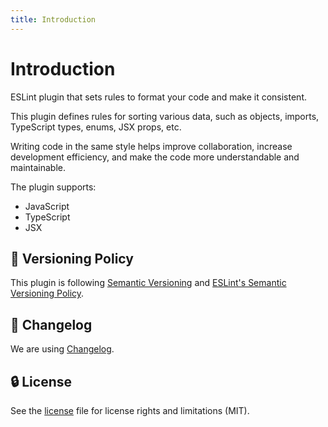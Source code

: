 ```yaml
---
title: Introduction
---
```


# Introduction

ESLint plugin that sets rules to format your code and make it consistent.

This plugin defines rules for sorting various data, such as objects, imports, TypeScript types, enums, JSX props, etc.

Writing code in the same style helps improve collaboration, increase development efficiency, and make the code more understandable and maintainable.

The plugin supports:

- JavaScript
- TypeScript
- JSX

## 🚥 Versioning Policy

This plugin is following [Semantic Versioning](https://semver.org/) and [ESLint's Semantic Versioning Policy](https://github.com/eslint/eslint#semantic-versioning-policy).

## 📰 Changelog

We are using [Changelog](https://github.com/azat-io/eslint-plugin-perfectionist/blob/main/changelog.md).

## 🔒 License

See the [license](https://github.com/azat-io/eslint-plugin-perfectionist/blob/main/license) file for license rights and limitations (MIT).
